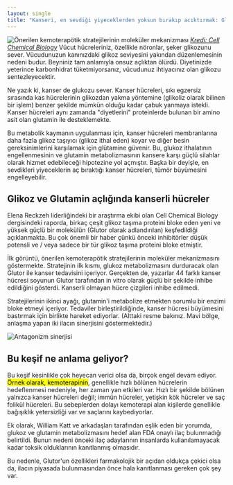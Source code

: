```yaml
---
layout: single
title: "Kanseri, en sevdiği yiyeceklerden yoksun bırakıp acıktırmak: Glikoz ve Glutamin"
---
```

![Önerilen kemoterapötik stratejilerinin moleküler mekanizması](https://www.acsh.org/sites/default/files/styles/article-content/public/images/Screen%20Shot%202019-10-02%20at%202.15.07%20PM.png?itok=MPFqzkx7)
*[Kredi: Cell Chemical Biology](https://www.cell.com/cell-chemical-biology/fulltext/S2451-9456(19)30206-5)*
Vücut hücreleriniz, özellikle nöronlar, şeker glikozunu sever. Vücudunuzun kanınızdaki glikoz seviyesini yakından düzenlemesinin nedeni budur. Beyniniz tam anlamıyla onsuz açlıktan ölürdü. Diyetinizde yeterince karbonhidrat tüketmiyorsanız, vücudunuz ihtiyacınız olan glikozu sentezleyecektir.

Ne yazık ki, kanser de glukozu sever. Kanser hücreleri, sıkı egzersiz sırasında kas hücrelerinin glikozdan yakma yöntemine (glikoliz olarak bilinen bir işlem) benzer şekilde mümkün olduğu kadar çabuk yanmaya istekli. Kanser hücreleri aynı zamanda "diyetlerini" proteinlerde bulunan bir amino asit olan glutamin ile desteklemekte.

Bu metabolik kaymanın uygulanması için, kanser hücreleri membranlarına daha fazla glikoz taşıyıcı (glikoz ithal eden) koyar ve diğer besin gereksinimlerini karşılamak için glütamine güvenir. Bu, glukoz ithalatının engellenmesinin ve glutamin metabolizmasının kansere karşı güçlü silahlar olarak hizmet edebileceği hipotezine yol açmıştır. Başka bir deyişle, en sevdikleri yiyeceklerin aç bıraktığı kanser hücreleri, tümör büyümesini engelleyebilir.

<script async src="//pagead2.googlesyndication.com/pagead/js/adsbygoogle.js"></script>
<ins class="adsbygoogle"
     style="display:block; text-align:center;"
     data-ad-layout="in-article"
     data-ad-format="fluid"
     data-ad-client="ca-pub-7868661326160958"
     data-ad-slot="3072558811"></ins>
<script>
     (adsbygoogle = window.adsbygoogle || []).push({});
</script>

Glikoz ve Glutamin açlığında kanserli hücreler
-
Elena Reckzeh liderliğindeki bir araştırma ekibi olan Cell Chemical Biology dergisindeki raporda, birkaç çeşit glikoz taşıma proteini bloke eden yeni ve yüksek güçlü bir molekülün (Glutor olarak adlandırılan) keşfedildiği açıklanmakta. Bu çok önemli bir haber çünkü önceki inhibitörler düşük potensli ve / veya sadece bir tür glikoz taşıma proteini bloke etmiştir.

İlk görüntü, önerilen kemoterapötik stratejilerinin moleküler mekanizmasını göstermekte. Stratejinin ilk kısmı, glukoz metabolizmasını durduracak olan Glutor ile kanser tedavisini içeriyor. Gerçekten de, yazarlar 44 farklı kanser hücresi soyunun Glutor tarafından in vitro olarak güçlü bir şekilde inhibe edildiğini gösterdi. Kanserli olmayan hücre çizgileri inhibe edilmedi.

Stratejilerinin ikinci ayağı, glutamin'i metabolize etmekten sorumlu bir enzimi bloke etmeyi içeriyor. Tedaviler birleştirildiğinde, kanser hücresi büyümesini bastırmak için birlikte hareket ediyorlar. (Alttaki resme bakınız. Mavi bölge, anlaşma yapan iki ilacın sinerjisini göstermektedir.)

![Antagonizm sinerjisi](https://www.acsh.org/sites/default/files/Screen%20Shot%202019-10-02%20at%204.35.42%20PM.png)

Bu keşif ne anlama geliyor?
-
Bu keşif kesinlikle çok heyecan verici olsa da, birçok engel devam ediyor. <mark>Örnek olarak, kemoterapinin</mark>, genellikle hızlı bölünen hücrelerin hedeflenmesi nedeniyle, her zaman yan etkileri var. Hızlı bir şekilde bölünen yalnızca kanser hücreleri değil; immün hücreler, yetişkin kök hücreler ve saç folikül hücreleri. Bu sebeplerden dolayı kemoterapi alan kişilerde genellikle bağışıklık yetersizliği var ve saçlarını kaybediyorlar.

Ek olarak, William Katt ve arkadaşları tarafından eşlik eden bir yorumda, glukoz ve glutamin metabolizmasını hedef alan FDA onaylı ilaç bulunmadığı belirtildi. Bunun nedeni önceki ilaç adaylarının insanlarda kullanılamayacak kadar toksik olduklarının kanıtlanmış olmasıdır.

Bu nedenle, Glutor'un özellikleri farmakolojik bir açıdan oldukça çekici olsa da, ilacın piyasada bulunmasından önce hala kanıtlanması gereken çok şey var.
